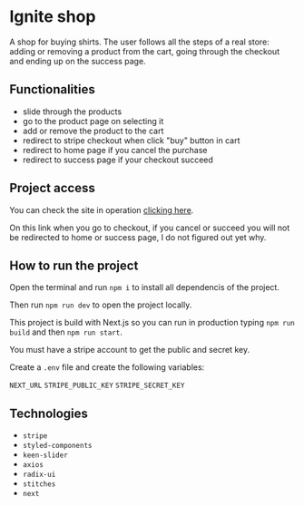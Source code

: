 # Ignite shop

A shop for buying shirts. The user follows all the steps of a real store: adding or removing a product from the cart, going through the checkout and ending up on the success page.

## Functionalities 

- slide through the products
- go to the product page on selecting it
- add or remove the product to the cart
- redirect to stripe checkout when click "buy" button in cart
- redirect to home page if you cancel the purchase
- redirect to success page if your checkout succeed


## Project access

You can check the site in operation <a href='https://04-ignite-shop-eight.vercel.app/' target='_blank' >clicking here</a>.

On this link when you go to checkout, if you cancel or succeed you will not be redirected to home or success page, I do not figured out yet why.

## How to run the project

Open the terminal and run `npm i` to install all dependencis of the project.

Then run `npm run dev` to open the project locally.

This project is build with Next.js so you can run in production typing `npm run build` and then `npm run start`.

You must have a stripe account to get the public and secret key.

Create a `.env` file and create the following variables:

`NEXT_URL` `STRIPE_PUBLIC_KEY` `STRIPE_SECRET_KEY`

## Technologies

- `stripe`
- `styled-components`
- `keen-slider`
- `axios`
- `radix-ui`
- `stitches`
- `next`